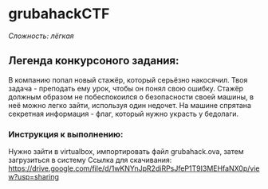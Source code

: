 # grubahackCTF
*Сложность: лёгкая*
## Легенда конкурсоного задания:
В компанию попал новый стажёр, который серьёзно накосячил. Твоя задача - преподать ему урок, чтобы он понял свою ошибку. Стажёр должным образом не побеспокоился о безопасности своей машины, в неё можно легко зайти, используя один недочет. На машине спрятана секретная информация - флаг, который нужно украсть у бедолаги.

### Инструкция к выполнению:
Нужно зайти в virtualbox, импортировать файл grubahack.ova, затем загрузиться в систему
Ссылка для скачивания: https://drive.google.com/file/d/1wKNYnJpR2diRPsJfeP1T9I3MEHfaNX0p/view?usp=sharing
